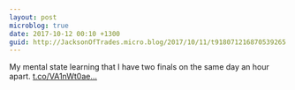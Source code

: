 ```yaml
---
layout: post
microblog: true
date: 2017-10-12 00:10 +1300
guid: http://JacksonOfTrades.micro.blog/2017/10/11/t918071216870539265.html
---
```

My mental state learning that I have two finals on the same day an hour apart. [t.co/VA1nWt0ae...](https://t.co/VA1nWt0aej)
